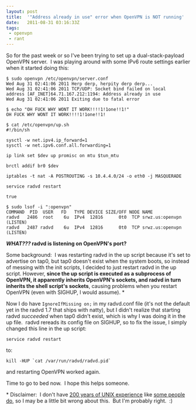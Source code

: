 ```yaml
---
layout: post
title:  '"Address already in use" error when OpenVPN is NOT running'
date:   2011-08-31 03:16:33Z
tags: 
 - openvpn
 - rant
---
```


So for the past week or so I've been trying to set up a dual-stack-payload OpenVPN
server.  I was playing around with some IPv6 route settings earlier when it started
doing this:

    $ sudo openvpn /etc/openvpn/server.conf
    Wed Aug 31 02:41:06 2011 Herp derp, herpity derp derp...
    Wed Aug 31 02:41:06 2011 TCP/UDP: Socket bind failed on local
    address [AF_INET]64.71.167.212:1194: Address already in use
    Wed Aug 31 02:41:06 2011 Exiting due to fatal error

    $ echo "OH FUCK WHY WONT IT WORK!!!!1!1one!!1!"
    OH FUCK WHY WONT IT WORK!!!!1!1one!!1!

<!---->

    $ cat /etc/openvpn/up.sh
    #!/bin/sh

    sysctl -w net.ipv4.ip_forward=1
    sysctl -w net.ipv6.conf.all.forwarding=1

    ip link set $dev up promisc on mtu $tun_mtu

    brctl addif br0 $dev

    iptables -t nat -A POSTROUTING -s 10.4.4.0/24 -o eth0 -j MASQUERADE

    service radvd restart

    true

<!---->

    $ sudo lsof -i ":openvpn"
    COMMAND  PID  USER   FD   TYPE DEVICE SIZE/OFF NODE NAME
    radvd   2486  root    6u  IPv4  12816      0t0  TCP srwz.us:openvpn (LISTEN)
    radvd   2487 radvd    6u  IPv4  12816      0t0  TCP srwz.us:openvpn (LISTEN)

**<em>WHAT???</em> radvd is listening on OpenVPN's port?**

Some background:  I was restarting radvd in the up script because it's set to
advertise on tap0, but tap0 doesn't exist when the system boots, so instead of
messing with the init scripts, I decided to just restart radvd in the up script.
However, **since the up script is executed as a subprocess of OpenVPN, it
apparently inherits OpenVPN's sockets, and radvd in turn inherits the shell script's
sockets**, causing problems when you restart OpenVPN (even with SIGHUP, I would
assume). * 

Now I do have `IgnoreIfMissing on;` in my radvd.conf file (it's not the default
yet in the radvd 1.7 that ships with natty), but I didn't realize that starting
radvd *succeeded* when tap0 didn't exist, which is why I was doing it in the up
file.  radvd rereads its config file on SIGHUP, so to fix the issue, I simply
changed this line in the up script:

    service radvd restart

to:

    kill -HUP `cat /var/run/radvd/radvd.pid`

and restarting OpenVPN worked again.

Time to go to bed now.  I hope this helps someone.

&#x2a; Disclaimer:  I don't have [200 years of UNIX experience](http://dilbert.com/strips/comic/2008-02-29/)
like [some people do](http://dilbert.com/strips/comic/2008-03-01/), so I may be a
little bit wrong about this.  But I'm probably right.  :)

